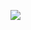 [![][logo]][site]

[logo]: https://www.codewars.com/users/THRUWOL/badges/large
[site]: https://www.codewars.com/users/THRUWOL
